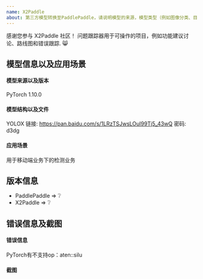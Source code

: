 ```yaml
---
name: X2Paddle
about: 第三方模型转换至PaddlePaddle，请说明模型的来源，模型类型（例如图像分类、目标检测等）
---
```


感谢您参与 X2Paddle 社区！ 问题跟踪器用于可操作的项目，例如功能建议讨论、路线图和错误跟踪. :smile_cat:

## 模型信息以及应用场景

<!-- Example
* 模型来源以及版本 => PyTorch 1.10.0
* 模型结构 => YOLOX
* 应用场景 => 用于移动端业务下的检测业务
-->

#### 模型来源以及版本

PyTorch 1.10.0

#### 模型结构以及文件

YOLOX
链接: https://pan.baidu.com/s/1LRzTSJwsLOul99Tj5_43wQ 密码: d3dg

#### 应用场景

用于移动端业务下的检测业务

## 版本信息

<!-- Example
* PaddlePaddle版本 => 2.2.0
* X2Paddle版本 => 1.3.4
-->
- PaddlePaddle => :grey_question:
- X2Paddle => :grey_question:

## 错误信息及截图

<!-- Example
* 错误信息 => PyTorch有不支持op：aten::silu
* 截图 =>
-->

#### 错误信息

PyTorch有不支持op：aten::silu

#### 截图
